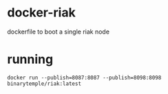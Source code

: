 # docker-riak
dockerfile to boot a single riak node

# running 

```
docker run --publish=8087:8087 --publish=8098:8098 binarytemple/riak:latest
```

